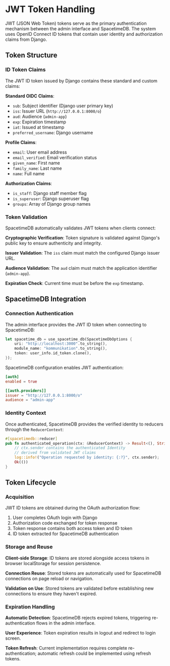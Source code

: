 # JWT Token Handling

JWT (JSON Web Token) tokens serve as the primary authentication mechanism between the admin interface and SpacetimeDB. The system uses OpenID Connect ID tokens that contain user identity and authorization claims from Django.

## Token Structure

### ID Token Claims

The JWT ID token issued by Django contains these standard and custom claims:

**Standard OIDC Claims**:
- `sub`: Subject identifier (Django user primary key)
- `iss`: Issuer URL (`http://127.0.0.1:8000/o`)
- `aud`: Audience (`admin-app`)
- `exp`: Expiration timestamp
- `iat`: Issued at timestamp
- `preferred_username`: Django username

**Profile Claims**:
- `email`: User email address
- `email_verified`: Email verification status
- `given_name`: First name
- `family_name`: Last name
- `name`: Full name

**Authorization Claims**:
- `is_staff`: Django staff member flag
- `is_superuser`: Django superuser flag
- `groups`: Array of Django group names

### Token Validation

SpacetimeDB automatically validates JWT tokens when clients connect:

**Cryptographic Verification**: Token signature is validated against Django's public key to ensure authenticity and integrity.

**Issuer Validation**: The `iss` claim must match the configured Django issuer URL.

**Audience Validation**: The `aud` claim must match the application identifier (`admin-app`).

**Expiration Check**: Current time must be before the `exp` timestamp.

## SpacetimeDB Integration

### Connection Authentication

The admin interface provides the JWT ID token when connecting to SpacetimeDB:

```rust
let spacetime_db = use_spacetime_db(SpacetimeDbOptions {
    uri: "http://localhost:3000".to_string(),
    module_name: "kommunikation".to_string(),
    token: user_info.id_token.clone(),
});
```

SpacetimeDB configuration enables JWT authentication:

```toml
[auth]
enabled = true

[[auth.providers]]
issuer = "http://127.0.0.1:8000/o"
audience = "admin-app"
```

### Identity Context

Once authenticated, SpacetimeDB provides the verified identity to reducers through the `ReducerContext`:

```rust
#[spacetimedb::reducer]
pub fn authenticated_operation(ctx: &ReducerContext) -> Result<(), String> {
    // ctx.sender contains the authenticated Identity
    // derived from validated JWT claims
    log::info!("Operation requested by identity: {:?}", ctx.sender);
    Ok(())
}
```

## Token Lifecycle

### Acquisition

JWT ID tokens are obtained during the OAuth authorization flow:

1. User completes OAuth login with Django
2. Authorization code exchanged for token response
3. Token response contains both access token and ID token
4. ID token extracted for SpacetimeDB authentication

### Storage and Reuse

**Client-side Storage**: ID tokens are stored alongside access tokens in browser localStorage for session persistence.

**Connection Reuse**: Stored tokens are automatically used for SpacetimeDB connections on page reload or navigation.

**Validation on Use**: Stored tokens are validated before establishing new connections to ensure they haven't expired.

### Expiration Handling

**Automatic Detection**: SpacetimeDB rejects expired tokens, triggering re-authentication flows in the admin interface.

**User Experience**: Token expiration results in logout and redirect to login screen.

**Token Refresh**: Current implementation requires complete re-authentication; automatic refresh could be implemented using refresh tokens.

